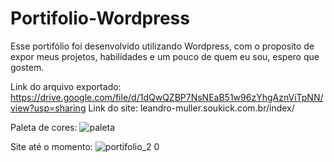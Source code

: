 # Portifolio-Wordpress
Esse portifólio foi desenvolvido utilizando Wordpress, com o proposito de expor meus projetos, habilidades e um pouco de quem eu sou, espero que gostem.

Link do arquivo exportado: https://drive.google.com/file/d/1dQwQZBP7NsNEaB51w96zYhgAznViTpNN/view?usp=sharing
Link do site: leandro-muller.soukick.com.br/index/

Paleta de cores:
![paleta](https://user-images.githubusercontent.com/75099666/189776916-44a8341c-c475-434e-8a45-5ff89f921f42.png)

Site até o momento:
![portifolio_2 0](https://user-images.githubusercontent.com/75099666/192645133-9d556065-73bb-46f9-a3da-113e2b8be91b.jpeg)


